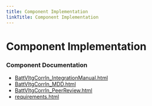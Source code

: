 ```yaml
---
title: Component Implementation
linkTitle: Component Implementation
---
```


# Component Implementation
### Component Documentation

- [BattVltgCorrln_IntegrationManual.html](doc/BattVltgCorrln_IntegrationManual.html)
- [BattVltgCorrln_MDD.html](doc/BattVltgCorrln_MDD.html)
- [BattVltgCorrln_PeerReview.html](doc/BattVltgCorrln_PeerReview.html)
- [requirements.html](doc/requirements.html)

